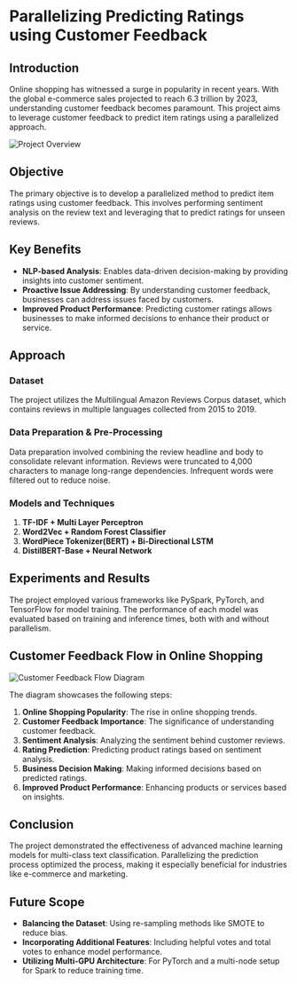 # Parallelizing Predicting Ratings using Customer Feedback

## Introduction

Online shopping has witnessed a surge in popularity in recent years. With the global e-commerce sales projected to reach 6.3 trillion by 2023, understanding customer feedback becomes paramount. This project aims to leverage customer feedback to predict item ratings using a parallelized approach.

![Project Overview](https://i.imgur.com/5XqD5e6.png)

## Objective

The primary objective is to develop a parallelized method to predict item ratings using customer feedback. This involves performing sentiment analysis on the review text and leveraging that to predict ratings for unseen reviews.

## Key Benefits

- **NLP-based Analysis**: Enables data-driven decision-making by providing insights into customer sentiment.
- **Proactive Issue Addressing**: By understanding customer feedback, businesses can address issues faced by customers.
- **Improved Product Performance**: Predicting customer ratings allows businesses to make informed decisions to enhance their product or service.

## Approach

### Dataset

The project utilizes the Multilingual Amazon Reviews Corpus dataset, which contains reviews in multiple languages collected from 2015 to 2019.

### Data Preparation & Pre-Processing

Data preparation involved combining the review headline and body to consolidate relevant information. Reviews were truncated to 4,000 characters to manage long-range dependencies. Infrequent words were filtered out to reduce noise.

### Models and Techniques

1. **TF-IDF + Multi Layer Perceptron**
2. **Word2Vec + Random Forest Classifier**
3. **WordPiece Tokenizer(BERT) + Bi-Directional LSTM**
4. **DistilBERT-Base + Neural Network**

## Experiments and Results

The project employed various frameworks like PySpark, PyTorch, and TensorFlow for model training. The performance of each model was evaluated based on training and inference times, both with and without parallelism.

## Customer Feedback Flow in Online Shopping

![Customer Feedback Flow Diagram](https://showme.redstarplugin.com/d/zBGo0UiS)

The diagram showcases the following steps:
1. **Online Shopping Popularity**: The rise in online shopping trends.
2. **Customer Feedback Importance**: The significance of understanding customer feedback.
3. **Sentiment Analysis**: Analyzing the sentiment behind customer reviews.
4. **Rating Prediction**: Predicting product ratings based on sentiment analysis.
5. **Business Decision Making**: Making informed decisions based on predicted ratings.
6. **Improved Product Performance**: Enhancing products or services based on insights.

## Conclusion

The project demonstrated the effectiveness of advanced machine learning models for multi-class text classification. Parallelizing the prediction process optimized the process, making it especially beneficial for industries like e-commerce and marketing.

## Future Scope

- **Balancing the Dataset**: Using re-sampling methods like SMOTE to reduce bias.
- **Incorporating Additional Features**: Including helpful votes and total votes to enhance model performance.
- **Utilizing Multi-GPU Architecture**: For PyTorch and a multi-node setup for Spark to reduce training time.
